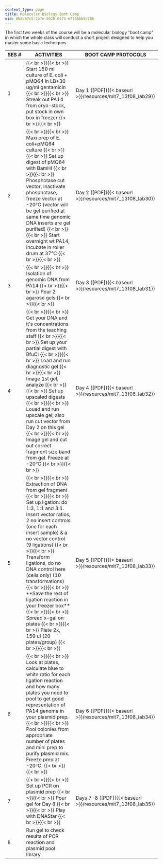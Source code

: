 ```yaml
---
content_type: page
title: Molecular Biology Boot Camp
uid: 8b8c67c5-2b7e-0028-0473-e7766bb5c78b
---
```


The first two weeks of the course will be a molecular biology "boot camp" in which the whole class will conduct a short project designed to help you master some basic techniques.

| SES # | ACTIVITIES | BOOT CAMP PROTOCOLS |
| --- | --- | --- |
| 1 |  {{< br >}}{{< br >}} Start 150 ml culture of E. coli + pMQ64 in LB+30 ug/ml gentamicin {{< br >}}{{< br >}} Streak out PA14 from cryo-stock, put stock in own box in freezer {{< br >}}{{< br >}}  | Day 1 ([PDF]({{< baseurl >}}/resources/mit7_13f08_lab29)) |
| 2 |  {{< br >}}{{< br >}} Maxi prep of E. coli+pMQ64 culture {{< br >}}{{< br >}} Set up digest of pMQ64 with BamHI {{< br >}}{{< br >}} Phosphotase cut vector, inactivate phosphotase, freeze vector at -20°C (vector will be gel purified at same time genomic DNA inserts are gel purified) {{< br >}}{{< br >}} Start overnight wt PA14, incubate in roller drum at 37°C {{< br >}}{{< br >}}  | Day 2 ([PDF]({{< baseurl >}}/resources/mit7_13f08_lab30)) |
| 3 |  {{< br >}}{{< br >}} Isolation of genomic DNA from PA14 {{< br >}}{{< br >}} Pour 2 agarose gels {{< br >}}{{< br >}}  | Day 3 ([PDF]({{< baseurl >}}/resources/mit7_13f08_lab31)) |
| 4 |  {{< br >}}{{< br >}} Get your DNA and it's concentrations from the teaching staff {{< br >}}{{< br >}} Set up your partial digest with BfuCI {{< br >}}{{< br >}} Load and run diagnostic gel {{< br >}}{{< br >}} Image 1st gel, analyze {{< br >}}{{< br >}} Set up upscaled digests {{< br >}}{{< br >}} Louad and run upscale gel; also run cut vector from Day 2 on this gel {{< br >}}{{< br >}} Image gel and cut out correct fragment size band from gel. Freeze at -20°C {{< br >}}{{< br >}}  | Day 4 ([PDF]({{< baseurl >}}/resources/mit7_13f08_lab32)) |
| 5 |  {{< br >}}{{< br >}} Extraction of DNA from gel fragment {{< br >}}{{< br >}} Set up ligation: do 1:3, 1:1 and 3:1. Insert vector ratios, 2 no insert controls (one for each insert sample) & a no vector control (9 ligations) {{< br >}}{{< br >}} Transform ligations, do no DNA control here (cells only) (10 transformations) {{< br >}}{{< br >}} \*\*Save the rest of ligation reaction in your freezer box\*\* {{< br >}}{{< br >}} Spread x-gal on plates {{< br >}}{{< br >}} Plate 2x, 150 ul (20 plates/group) {{< br >}}{{< br >}}  | Day 5 ([PDF]({{< baseurl >}}/resources/mit7_13f08_lab33)) |
| 6 |  {{< br >}}{{< br >}} Look at plates, calculate blue to white ratio for each ligation reaction and how many plates you need to pool to get good representation of PA14 genome in your plasmid prep. {{< br >}}{{< br >}} Pool colonies from appropriate number of plates and mini prep to purify plasmid mix. Freeze prep at -20°C. {{< br >}}{{< br >}}  | Day 6 ([PDF]({{< baseurl >}}/resources/mit7_13f08_lab34)) |
| 7 |  {{< br >}}{{< br >}} Set up PCR on plasmid prep {{< br >}}{{< br >}} Pour gel for Day 8 {{< br >}}{{< br >}} Play with DNAStar {{< br >}}{{< br >}}  | Days 7-8 ([PDF]({{< baseurl >}}/resources/mit7_13f08_lab35)) |
| 8 | Run gel to check results of PCR reaction and plasmid pool library
